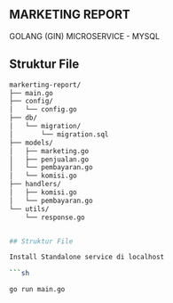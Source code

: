 <h2>MARKETING REPORT</h2>
GOLANG (GIN) MICROSERVICE - MYSQL
<br>

## Struktur File

```sh
markerting-report/
├── main.go
├── config/
│   └── config.go
├── db/
│   └── migration/
│       └── migration.sql
├── models/
│   ├── marketing.go
│   ├── penjualan.go
│   └── pembayaran.go
│   └── komisi.go
├── handlers/
│   ├── komisi.go
│   └── pembayaran.go
└── utils/
    └── response.go


## Struktur File

Install Standalone service di localhost

```sh

go run main.go